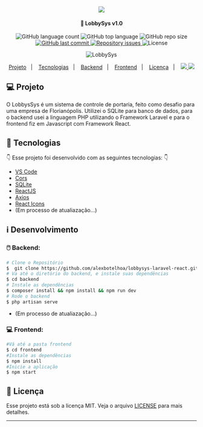 <h1 align="center">
  <img src="https://user-images.githubusercontent.com/44276302/85951015-b6889b80-b936-11ea-9085-0a7209f9cb8f.png">
</h1>

<h4 align="center">
  🚀 LobbySys v1.0
</h4>

<p align="center">
  <img alt="GitHub language count" src="https://img.shields.io/github/languages/count/alexbotelhoa/lobbysys-laravel-react?color=ff0000"> 
  <img alt="GitHub top language" src="https://img.shields.io/github/languages/top/alexbotelhoa/lobbysys-laravel-react?color=%23F7DF1E">
  <img alt="GitHub repo size" src="https://img.shields.io/github/repo-size/alexbotelhoa/lobbysys-laravel-react">
  <a href="https://github.com/alexbotelhoa/lobbysys-laravel-react/commits/master">
    <img alt="GitHub last commit" src="https://img.shields.io/github/last-commit/alexbotelhoa/lobbysys-laravel-react">
  </a>
  <a href="https://github.com/alexbotelhoa/lobbysys-laravel-react/issues">
    <img alt="Repository issues" src="https://img.shields.io/github/issues/alexbotelhoa/lobbysys-laravel-react">
  </a>
  <img alt="License" src="https://img.shields.io/badge/license-MIT-brightgreen">
</p>

<p align="center">
  <img alt="LobbySys" src="https://user-images.githubusercontent.com/44276302/85958432-e4d49e00-b96b-11ea-94db-d990ec274dcc.jpg" />
</p>

<p align="center">
    <a href="#computer-projeto">Projeto</a>&nbsp;&nbsp;&nbsp;|&nbsp;&nbsp;&nbsp;
    <a href="#rocket-tecnologias">Tecnologias</a>&nbsp;&nbsp;&nbsp;|&nbsp;&nbsp;&nbsp;
    <a href="#computer_mouse-backend">Backend</a>&nbsp;&nbsp;&nbsp;|&nbsp;&nbsp;&nbsp;
    <a href="#computer-frontend">Frontend</a>&nbsp;&nbsp;&nbsp;|&nbsp;&nbsp;&nbsp;
    <a href="#memo-licença">Licença</a>&nbsp;&nbsp;&nbsp;|&nbsp;&nbsp;&nbsp;
    <a href="https://www.linkedin.com/in/alex-botelho-almeida/">
      <img src="https://img.icons8.com/color/24/000000/linkedin.png"/>
    </a>
    <a href="https://www.youtube.com/channel/UC6N_L0nZWRjcym8bnChKppw/">
      <img src="https://img.icons8.com/color/24/000000/youtube-play.png"/>
    </a>
</p>

## :computer: Projeto

O LobbysSys é um sistema de controle de portaria, feito como desafio para uma empresa de Florianópolis. Utilizei o SQLite para banco de dados, para o backend usei a linguagem PHP utilizando o Framework Laravel e para o frontend fiz em Javascript com Framework React.

## :rocket: Tecnologias

:point_down: Esse projeto foi desenvolvido com as seguintes tecnologias: :point_down:

-  [VS Code](https://code.visualstudio.com/)
-  [Cors](https://github.com/expressjs/cors)
-  [SQLite](https://www.sqlite.org/)
-  [ReactJS](https://reactjs.org/)
-  [Axios](https://github.com/axios/axios)
-  [React Icons](https://github.com/react-icons/react-icons)
-  (Em processo de atualiazação...)

## :information_source: Desenvolvimento

### :computer_mouse: Backend: 

```bash
# Clone o Repositório
$  git clone https://github.com/alexbotelhoa/lobbysys-laravel-react.git
# Va até o diretório do backend, e instale suas dependências
$ cd backend
# Instale as dependências
$ composer install && npm install && npm run dev
# Rode o backend 
$ php artisan serve
```
-  (Em processo de atualiazação...)

### :computer: Frontend: 

```bash
#Vá até a pasta frontend 
$ cd frontend 
#Instale as dependências
$ npm install 
#Inicie a aplicação 
$ npm start
```

## :memo: Licença

Esse projeto está sob a licença MIT. Veja o arquivo [LICENSE](LICENSE.md) para mais detalhes.

---
